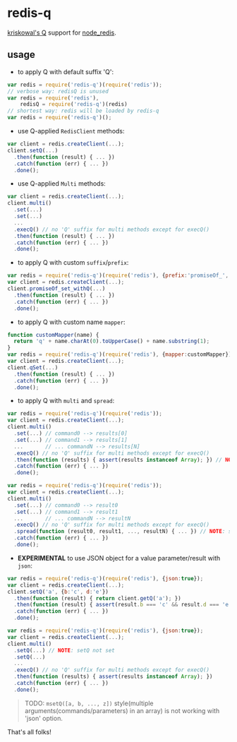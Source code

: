 redis-q
=======

[kriskowal's Q](http://documentup.com/kriskowal/q/) support for [node_redis](https://github.com/mranney/node_redis).

usage
-----

* to apply Q with default suffix 'Q':

```javascript
var redis = require('redis-q')(require('redis'));
// verbose way: redisQ is unused
var redis = require('redis'),
    redisQ = require('redis-q')(redis)
// shortest way: redis will be loaded by redis-q
var redis = require('redis-q')();
```

* use Q-applied `RedisClient` methods:

```javascript
var client = redis.createClient(...);
client.setQ(...)
  .then(function (result) { ... })
  .catch(function (err) { ... })
  .done();
```

* use Q-applied `Multi` methods:

```javascript
var client = redis.createClient(...);
client.multi()
  .set(...)
  .set(...)
  ...
  .execQ() // no 'Q' suffix for multi methods except for execQ()
  .then(function (result) { ... })
  .catch(function (err) { ... })
  .done();
```

* to apply Q with custom `suffix`/`prefix`:

```javascript
var redis = require('redis-q')(require('redis'), {prefix:'promiseOf_', suffix:'_withQ'});
var client = redis.createClient(...);
client.promiseOf_set_withQ(...)
  .then(function (result) { ... })
  .catch(function (err) { ... })
  .done();
```

* to apply Q with custom name `mapper`:

```javascript
function customMapper(name) {
  return 'q' + name.charAt(0).toUpperCase() + name.substring(1);
}
var redis = require('redis-q')(require('redis'), {mapper:customMapper});
var client = redis.createClient(...);
client.qSet(...)
  .then(function (result) { ... })
  .catch(function (err) { ... })
  .done();
```

* to apply Q with `multi` and `spread`:

```javascript
var redis = require('redis-q')(require('redis'));
var client = redis.createClient(...);
client.multi()
  .set(...) // command0 --> results[0]
  .set(...) // command1 --> results[1]
  ...       // ... commandN --> results[N]
  .execQ() // no 'Q' suffix for multi methods except for execQ()
  .then(function (results) { assert(results instanceof Array); }) // NOTE: then!
  .catch(function (err) { ... })
  .done();
```

```javascript
var redis = require('redis-q')(require('redis'));
var client = redis.createClient(...);
client.multi()
  .set(...) // command0 --> result0
  .set(...) // command1 --> result1
  ...       // ... commandN --> resultN
  .execQ() // no 'Q' suffix for multi methods except for execQ()
  .spread(function (result0, result1, ..., resultN) { ... }) // NOTE: spread!
  .catch(function (err) { ... })
  .done();
```

* **EXPERIMENTAL** to use JSON object for a value parameter/result with `json`:

```javascript
var redis = require('redis-q')(require('redis'), {json:true});
var client = redis.createClient(...);
client.setQ('a', {b:'c', d:'e'})
  .then(function (result) { return client.getQ('a'); })
  .then(function (result) { assert(result.b === 'c' && result.d === 'e'); ... })
  .catch(function (err) { ... })
  .done();
```

```javascript
var redis = require('redis-q')(require('redis'), {json:true});
var client = redis.createClient(...);
client.multi()
  .setQ(...) // NOTE: setQ not set
  .setQ(...)
  ...
  .execQ() // no 'Q' suffix for multi methods except for execQ()
  .then(function (results) { assert(results instanceof Array); })
  .catch(function (err) { ... })
  .done();
```

> TODO: `msetQ([a, b, ..., z])` style(multiple arguments(commands/parameters) in an array) is not working with 'json' option.

That's all folks!
